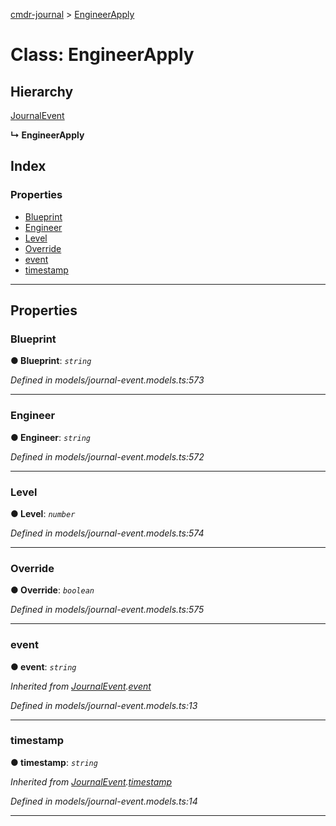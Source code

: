 [cmdr-journal](../README.md) > [EngineerApply](../classes/engineerapply.md)



# Class: EngineerApply

## Hierarchy


 [JournalEvent](journalevent.md)

**↳ EngineerApply**







## Index

### Properties

* [Blueprint](engineerapply.md#blueprint)
* [Engineer](engineerapply.md#engineer)
* [Level](engineerapply.md#level)
* [Override](engineerapply.md#override)
* [event](engineerapply.md#event)
* [timestamp](engineerapply.md#timestamp)



---
## Properties
<a id="blueprint"></a>

###  Blueprint

**●  Blueprint**:  *`string`* 

*Defined in models/journal-event.models.ts:573*





___

<a id="engineer"></a>

###  Engineer

**●  Engineer**:  *`string`* 

*Defined in models/journal-event.models.ts:572*





___

<a id="level"></a>

###  Level

**●  Level**:  *`number`* 

*Defined in models/journal-event.models.ts:574*





___

<a id="override"></a>

###  Override

**●  Override**:  *`boolean`* 

*Defined in models/journal-event.models.ts:575*





___

<a id="event"></a>

###  event

**●  event**:  *`string`* 

*Inherited from [JournalEvent](journalevent.md).[event](journalevent.md#event)*

*Defined in models/journal-event.models.ts:13*





___

<a id="timestamp"></a>

###  timestamp

**●  timestamp**:  *`string`* 

*Inherited from [JournalEvent](journalevent.md).[timestamp](journalevent.md#timestamp)*

*Defined in models/journal-event.models.ts:14*





___


